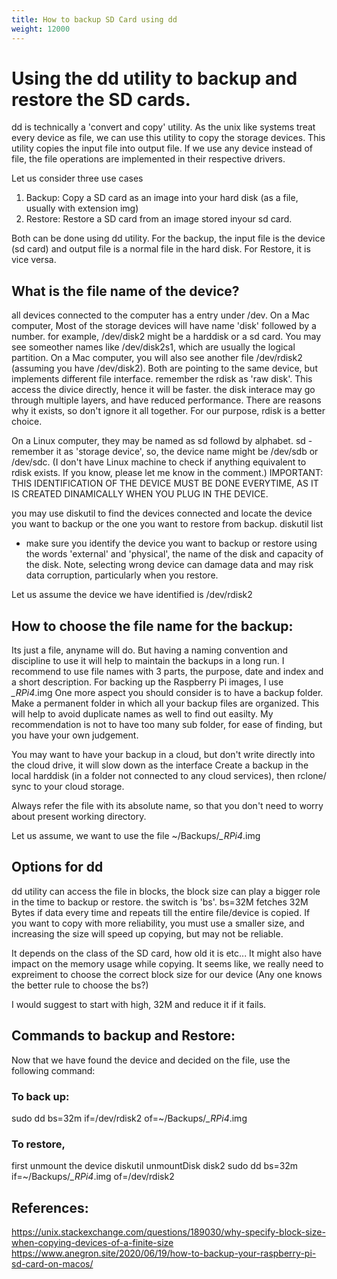```yaml
---
title: How to backup SD Card using dd
weight: 12000
---
```


# Using the dd utility to backup and restore the SD cards.

dd is technically a 'convert and copy' utility. As the unix like systems treat every device as file, we can use this utility to copy the storage devices. This utility copies the input file into output file. If we use any device instead of file, the file operations are implemented in their respective drivers.

Let us consider three use cases

1. Backup: Copy a SD card as an image into your hard disk (as a file, usually with extension img)
2. Restore: Restore a SD card from an image stored inyour sd card.

Both can be done using dd utility. For the backup, the input file is the device (sd card) and output file is a normal file in the hard disk. For Restore, it is vice versa.

## What is the file name of the device?
all devices connected to the computer has a entry under /dev.
On a Mac computer, Most of the storage devices will have name 'disk' followed by a number. for example, /dev/disk2 might be a harddisk or a sd card. You may see someother names like /dev/disk2s1, which are usually the logical partition. On a Mac computer, you will also see another file /dev/rdisk2 (assuming you have /dev/disk2). Both are pointing to the same device, but implements different file interface. remember the rdisk as 'raw disk'. This access the divice directly, hence it will be faster.
the disk interace may go through multiple layers, and have reduced performance. There are reasons why it exists, so don't ignore it all together. For our purpose, rdisk is a better choice.

On a Linux computer, they may be named as sd followd by alphabet. sd - remember it as 'storage device', so, the device name might be /dev/sdb or /dev/sdc. (I don't have Linux machine to check if anything equivalent to rdisk exists. If you know, please let me know in the comment.)
IMPORTANT:
THIS IDENTIFICATION OF THE DEVICE MUST BE DONE EVERYTIME, AS IT IS CREATED DINAMICALLY WHEN YOU PLUG IN THE DEVICE.

you may use diskutil to find the devices connected and locate the device you want to backup or the one you want to restore from backup.
diskutil list

- make sure you identify the device you want to backup or restore using the words 'external' and 'physical', the name of the disk and capacity of the disk. Note, selecting wrong device can damage data and may risk data corruption, particularly when you restore.

Let us assume the device we have identified is /dev/rdisk2

## How to choose the file name for the backup:
Its just a file, anyname will do. But having a naming convention and discipline to use it will help to maintain the backups in a long run.
I recommend to use file names with 3 parts, the purpose, date and index and a short description.
For backing up the Raspberry Pi images, I use
<YYYYMMDD>_<Index>\_RPi4_<description>.img
One more aspect you should consider is to have a backup folder. Make a permanent folder in which all your backup files are organized. This will help to avoid duplicate names as well to find out easilty. My recommendation is not to have too many sub folder, for ease of finding, but you have your own judgement.

You may want to have your backup in a cloud, but don't write directly into the cloud drive, it will slow down as the interface
Create a backup in the local harddisk (in a folder not connected to any cloud services), then rclone/ sync to your cloud storage.

Always refer the file with its absolute name, so that you don't need to worry about present working directory.

Let us assume, we want to use the file ~/Backups/<YYYYMMDD>_<Index>\_RPi4_<description>.img

## Options for dd
dd utility can access the file in blocks, the block size can play a bigger role in the time to backup or restore.
the switch is 'bs'. bs=32M fetches 32M Bytes if data every time and repeats till the entire file/device is copied.
If you want to copy with more reliability, you must use a smaller size, and increasing the size will speed up copying, but may not be reliable.

It depends on the class of the SD card, how old it is etc... It might also have impact on the memory usage while copying.
It seems like, we really need to expreiment to choose the correct block size for our device (Any one knows the better rule to choose the bs?)

I would suggest to start with high, 32M and reduce it if it fails.

## Commands to backup and Restore:

Now that we have found the device and decided on the file, use the following command:

### To back up:
sudo dd bs=32m if=/dev/rdisk2 of=~/Backups/<YYYYMMDD>_<Index>\_RPi4_<description>.img
### To restore,
first unmount the device
diskutil unmountDisk disk2
sudo dd bs=32m if=~/Backups/<YYYYMMDD>_<Index>\_RPi4_<description>.img of=/dev/rdisk2

## References:

https://unix.stackexchange.com/questions/189030/why-specify-block-size-when-copying-devices-of-a-finite-size
https://www.anegron.site/2020/06/19/how-to-backup-your-raspberry-pi-sd-card-on-macos/
